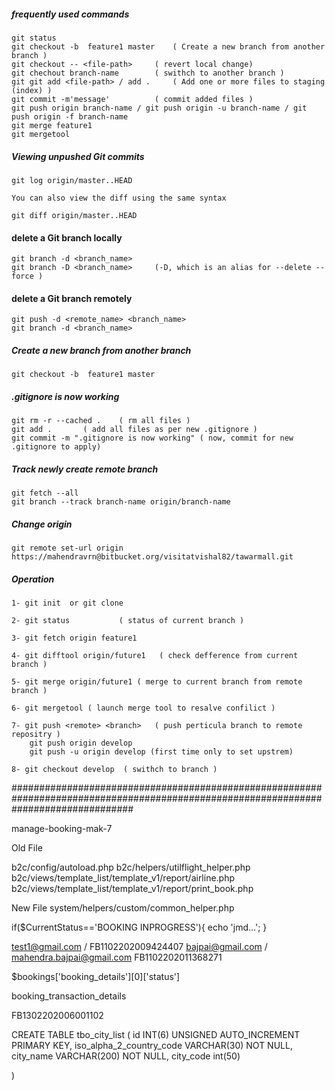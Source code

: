 

##### frequently used commands

	git status
	git checkout -b  feature1 master 	( Create a new branch from another branch )
	git checkout -- <file-path>		( revert local change)
	git chechout branch-name		( swithch to another branch )
	git git add <file-path> / add . 	( Add one or more files to staging (index) )
	git commit -m'message'			( commit added files )
	git push origin branch-name / git push origin -u branch-name / git push origin -f branch-name
	git merge feature1
	git mergetool


##### Viewing unpushed Git commits

	git log origin/master..HEAD
	
	You can also view the diff using the same syntax
	
	git diff origin/master..HEAD
	
#### delete a Git branch locally

	git branch -d <branch_name>
	git branch -D <branch_name> 	(-D, which is an alias for --delete --force ) 
	

#### delete a Git branch  remotely
	
	git push -d <remote_name> <branch_name>
	git branch -d <branch_name>

##### Create a new branch from another branch
	
	git checkout -b  feature1 master

##### .gitignore is now working


	git rm -r --cached .	( rm all files )
	git add .		( add all files as per new .gitignore )
	git commit -m ".gitignore is now working" ( now, commit for new .gitignore to apply)

##### Track newly create remote branch

	git fetch --all
	git branch --track branch-name origin/branch-name

##### Change origin

	git remote set-url origin https://mahendravrn@bitbucket.org/visitatvishal82/tawarmall.git


##### Operation

	1- git init  or git clone

	2- git status 			( status of current branch )

	3- git fetch origin feature1

	4- git difftool origin/future1   ( check defference from current branch )

	5- git merge origin/future1 ( merge to current branch from remote branch )

	6- git mergetool ( launch merge tool to resalve confilict )

	7- git push <remote> <branch>	( push perticula branch to remote repositry )
		git push origin develop 
		git push -u origin develop (first time only to set upstrem)
	 
	8- git checkout develop  ( swithch to branch )


######################################################################################################################################


manage-booking-mak-7

Old File

b2c/config/autoload.php
b2c/helpers/utilflight_helper.php
b2c/views/template_list/template_v1/report/airline.php
b2c/views/template_list/template_v1/report/print_book.php

New File
system/helpers/custom/common_helper.php


if($CurrentStatus=='BOOKING INPROGRESS'){
   echo 'jmd...';
}


test1@gmail.com  / FB1102202009424407
bajpai@gmail.com / mahendra.bajpai@gmail.com FB1102202011368271

$bookings['booking_details'][0]['status']

booking_transaction_details

FB1302202006001102



CREATE TABLE tbo_city_list (
id INT(6) UNSIGNED AUTO_INCREMENT PRIMARY KEY,
iso_alpha_2_country_code VARCHAR(30) NOT NULL,
city_name VARCHAR(200) NOT NULL,
city_code int(50)

)














